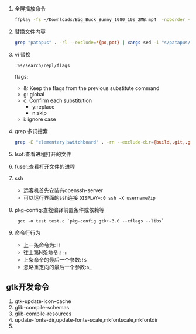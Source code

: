1. 全屏播放命令
    ```sh
    ffplay -fs ~/Downloads/Big_Buck_Bunny_1080_10s_2MB.mp4  -noborder -an -sn
    ```
1. 替换文件内容
    ```sh
    grep "patapus" . -rl --exclude=*{po,pot} | xargs sed -i "s/patapus/patapua/g"
    ```
1.  vi 替换
    ```bash
    :%s/search/repl/flags
    ``` 
    flags:
    - &: Keep the flags from the previous substitute
            command
    - g: global
    - c: Confirm each substitution
      - y:replace
      - n:skip
    - i: ignore case

4. grep 多词搜索
    ```sh
    grep -E "elementary|switchboard" . -rn --exclude-dir={build,.git,.github} --exclude=*.{po,pot}
    ```
5. lsof:查看进程打开的文件
6. fuser:查看打开文件的进程
7. ssh 
    - 远客机首先安装有openssh-server
    - 可以运行界面的ssh连接 `DISPLAY=:0 ssh -X username@ip`

8. pkg-config:查找编译前置条件或依赖等
    ```
     gcc -o test test.c `pkg-config gtk+-3.0 --cflags --libs`
    ```
9. 命令行行为
   - 上一条命令为:`!!`
   - 往上第N条命令:`!-n`
   - 上条命令的最后一个参数:`!$`
   - 忽略重定向的最后一个参数:`$_`

## gtk开发命令
1. gtk-update-icon-cache
2. glib-compile-schemas
3. glib-compile-resources
4. update-fonts-dir,update-fonts-scale,mkfontscale,mkfontdir
5. 
